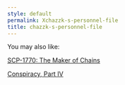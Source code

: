 ```yaml
---
style: default
permalink: Xchazzk-s-personnel-file
title: chazzk-s-personnel-file
---
```

You may also like:

[SCP-1770: The Maker of Chains](http://scp-wiki.net/scp-1770)

[Conspiracy, Part IV](http://scp-wiki.net/conspiracy-part-iv)
